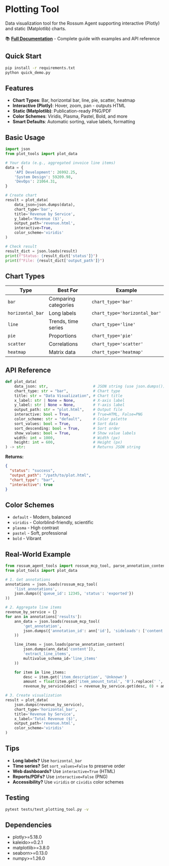 # Plotting Tool

Data visualization tool for the Rossum Agent supporting interactive (Plotly) and static (Matplotlib) charts.

📚 **[Full Documentation](../../docs/build/html/plotting.html)** - Complete guide with examples and API reference

## Quick Start

```bash
pip install -r requirements.txt
python quick_demo.py
```

## Features

- **Chart Types**: Bar, horizontal bar, line, pie, scatter, heatmap
- **Interactive (Plotly)**: Hover, zoom, pan - outputs HTML
- **Static (Matplotlib)**: Publication-ready PNG/PDF
- **Color Schemes**: Viridis, Plasma, Pastel, Bold, and more
- **Smart Defaults**: Automatic sorting, value labels, formatting

## Basic Usage

```python
import json
from plot_tools import plot_data

# Your data (e.g., aggregated invoice line items)
data = {
    'API Development': 26992.25,
    'System Design': 59209.98,
    'DevOps': 21064.31,
}

# Create chart
result = plot_data(
    data_json=json.dumps(data),
    chart_type='bar',
    title='Revenue by Service',
    y_label='Revenue ($)',
    output_path='revenue.html',
    interactive=True,
    color_scheme='viridis'
)

# Check result
result_dict = json.loads(result)
print(f"Status: {result_dict['status']}")
print(f"File: {result_dict['output_path']}")
```

## Chart Types

| Type | Best For | Example |
|------|----------|---------|
| `bar` | Comparing categories | `chart_type='bar'` |
| `horizontal_bar` | Long labels | `chart_type='horizontal_bar'` |
| `line` | Trends, time series | `chart_type='line'` |
| `pie` | Proportions | `chart_type='pie'` |
| `scatter` | Correlations | `chart_type='scatter'` |
| `heatmap` | Matrix data | `chart_type='heatmap'` |

## API Reference

```python
def plot_data(
    data_json: str,                    # JSON string (use json.dumps())
    chart_type: str = "bar",           # Chart type
    title: str = "Data Visualization", # Chart title
    x_label: str | None = None,        # X-axis label
    y_label: str | None = None,        # Y-axis label
    output_path: str = "plot.html",    # Output file
    interactive: bool = True,          # True=HTML, False=PNG
    color_scheme: str = "default",     # Color palette
    sort_values: bool = True,          # Sort data
    sort_descending: bool = True,      # Sort order
    show_values: bool = True,          # Show value labels
    width: int = 1000,                 # Width (px)
    height: int = 600,                 # Height (px)
) -> str:                              # Returns JSON string
```

**Returns:**
```json
{
  "status": "success",
  "output_path": "/path/to/plot.html",
  "chart_type": "bar",
  "interactive": true
}
```

## Color Schemes

- `default` - Modern, balanced
- `viridis` - Colorblind-friendly, scientific
- `plasma` - High contrast
- `pastel` - Soft, professional
- `bold` - Vibrant

## Real-World Example

```python
from rossum_agent_tools import rossum_mcp_tool, parse_annotation_content
from plot_tools import plot_data

# 1. Get annotations
annotations = json.loads(rossum_mcp_tool(
    'list_annotations',
    json.dumps({'queue_id': 12345, 'status': 'exported'})
))

# 2. Aggregate line items
revenue_by_service = {}
for ann in annotations['results']:
    ann_data = json.loads(rossum_mcp_tool(
        'get_annotation',
        json.dumps({'annotation_id': ann['id'], 'sideloads': ['content']})
    ))

    line_items = json.loads(parse_annotation_content(
        json.dumps(ann_data['content']),
        'extract_line_items',
        multivalue_schema_id='line_items'
    ))

    for item in line_items:
        desc = item.get('item_description', 'Unknown')
        amount = float(item.get('item_amount_total', '0').replace(' ', '').replace(',', ''))
        revenue_by_service[desc] = revenue_by_service.get(desc, 0) + amount

# 3. Create visualization
result = plot_data(
    json.dumps(revenue_by_service),
    chart_type='horizontal_bar',
    title='Revenue by Service',
    x_label='Total Revenue ($)',
    output_path='revenue.html',
    color_scheme='viridis'
)
```

## Tips

- **Long labels?** Use `horizontal_bar`
- **Time series?** Set `sort_values=False` to preserve order
- **Web dashboards?** Use `interactive=True` (HTML)
- **Reports/PDFs?** Use `interactive=False` (PNG)
- **Accessibility?** Use `viridis` or `cividis` color schemes

## Testing

```bash
pytest tests/test_plotting_tool.py -v
```

## Dependencies

- plotly>=5.18.0
- kaleido>=0.2.1
- matplotlib>=3.8.0
- seaborn>=0.13.0
- numpy>=1.26.0
